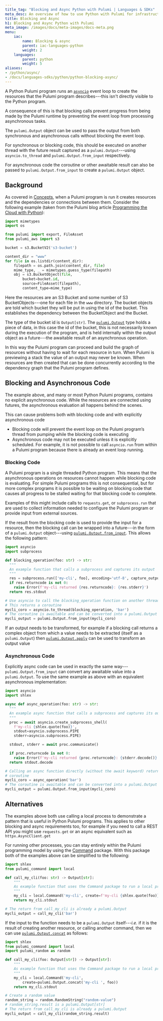 ```yaml
---
title_tag: "Blocking and Async Python with Pulumi | Languages & SDKs"
meta_desc: An overview of how to use Python with Pulumi for infrastructure as code on any cloud (AWS, Azure, Google Cloud, Kubernetes, etc.).
title: Blocking and Async
h1: Blocking and Async Python with Pulumi
meta_image: /images/docs/meta-images/docs-meta.png
menu:
    iac:
        name: Blocking & async
        parent: iac-languages-python
        weight: 2
    languages:
        parent: python
        weight: 5
aliases:
- /python/async/
- /docs/languages-sdks/python/python-blocking-async/
---
```


A Python Pulumi program runs an
[`asyncio`](https://docs.python.org/3/library/asyncio.html) event loop to
create the resources that the Pulumi program describes---this isn't directly
visible to the Python program.

A consequence of this is that blocking calls prevent progress from being made by
the Pulumi runtime by preventing the event loop from processing asynchronous
tasks.

The `pulumi.Output` object can be used to pass the output from both synchronous
and asynchronous calls without blocking the event loop.

For synchronous or blocking code, this should be executed on another thread
with the future result captured as a `pulumi.Output`---using `asyncio.to_thread`
and `pulumi.Output.from_input` respectively.

For asynchronous code the coroutine or other awaitable result can also be passed to `pulumi.Output.from_input` to create a `pulumi.Output` object.

## Background

As covered in [Concepts](/docs/intro/concepts), when a Pulumi program is run it creates resources and the dependencies or
connections between them. Consider the following example (taken from the Pulumi
blog article [Programming the Cloud with Python](/blog/programming-the-cloud-with-python)):

```python
import mimetypes
import os

from pulumi import export, FileAsset
from pulumi_aws import s3

bucket = s3.BucketV2('s3-bucket')

content_dir = "www"
for file in os.listdir(content_dir):
    filepath = os.path.join(content_dir, file)
    mime_type, _ = mimetypes.guess_type(filepath)
    obj = s3.BucketObject(file,
        bucket=bucket.id,
        source=FileAsset(filepath),
        content_type=mime_type)
```

Here the resources are an S3 Bucket and some number of S3 BucketObjects---one
for each file in the `www` directory. The bucket objects are told which bucket
they will be put in using the id of the bucket. This establishes the dependency
between the BucketObject and the Bucket.

The type of the bucket id is `Output[str]`. The
[`pulumi.Output`](/docs/reference/pkg/python/pulumi/#pulumi.Output) type holds a
piece of data, in this case the id of the bucket, this is not necessarily known
during the execution of the program, and is held internally within the output
object as a future---the awaitable result of an asynchronous operation.

In this way the Pulumi program can proceed and build the graph of resources
without having to wait for each resource in turn. When Pulumi is previewing a
stack the value of an output may never be known. When resources are then created
that can be done concurrently according to the dependency graph that the Pulumi
program defines.

## Blocking and Asynchronous Code

The example above, and many or most Python Pulumi programs, contains no explicit
asynchronous code. While the resources are connected using futures, the
asynchronous evaluation all happens behind the scenes.

This can cause problems both with blocking code and with explicitly asynchronous code

- Blocking code will prevent the event loop on the Pulumi program’s thread from
  pumping while the blocking code is executing
- Asynchronous code may not be executed unless it is explicitly scheduled. For example, it is
  not possible to call `asyncio.run` from within a Pulumi program because there is already an event loop running.

### Blocking Code

A Pulumi program is a single threaded Python program. This means that the
asynchronous operations on resources cannot happen while blocking code is
evaluating. For simple Pulumi programs this is not consequential, but for more
complex programs it is possible to be waiting on blocking code that causes all
progress to be stalled waiting for that blocking code to complete.

Examples of this might include calls to `requests.get`, or `subprocess.run` that are
used to collect information needed to configure the Pulumi program or provide
input from external sources.

If the result from the blocking code is used to provide the input for a
resource, then the blocking call can be wrapped into a future---in the form of a
`pulumi.Output` object---using [`pulumi.Output.from_input`](/docs/reference/pkg/python/pulumi/#pulumi.Output.from_input). This allows the following
pattern:

```python
import asyncio
import subprocess

def blocking_operation(foo: str) -> str:
  """
  An example function that calls a subprocess and captures its output
  """
  res = subprocess.run(['my-cli', foo], encoding='utf-8', capture_output=True)
  if res.returncode is not 0:
    raise Error(f'my-cli returned {res.returncode}: {res.stderr}')
  return res.stdout

# Use asyncio to call the blocking_operation function on another thread
# This returns a coroutine
mycli_coro = asyncio.to_thread(blocking_operation, 'bar')
# The coroutine is awaitable and can be converted into a pulumi.Output
mycli_output = pulumi.Output.from_input(mycli_coro)
```

If an output needs to be transformed, for example if a blocking call returns a
complex object from which a value needs to be extracted (itself as a
`pulumi.Output`) then
[`pulumi.Output.apply`](/docs/reference/pkg/python/pulumi#pulumi.Output.apply) can
be used to transform an output value

### Asynchronous Code

Explicitly async code can be used in exactly the same way---`pulumi.Output.from_input` can convert any awaitable value into a `pulumi.Output`.
To use the same example as above with an equivalent asynchronous implementation:

```python
import asyncio
import shlex

async def async_operation(foo: str) -> str:
  """
  An example async function that calls a subprocess and captures its output
  """
  proc = await asyncio.create_subprocess_shell(
    f'my-cli {shlex.quote(foo)}',
    stdout=asyncio.subprocess.PIPE
    stderr=asyncio.subprocess.PIPE)

  stdout, stderr = await proc.communicate()

  if proc.returncode is not 0:
    raise Error(f'my-cli returned {proc.returncode}: {stderr.decode()}')
  return stdout.decode

# Calling an async function directly (without the await keyword) returns a
# coroutine
mycli_coro = async_operation('bar')
# The coroutine is awaitable and can be converted into a pulumi.Output
mycli_output = pulumi.Output.from_input(mycli_coro)
```

## Alternatives

The examples above both use calling a local process to demonstrate a pattern that is useful in Python Pulumi programs. This applies to other blocking and async requirements too, for example if you need to call a REST API you might use `requests.get` or an async equivalent such as `httpx.AsyncClient.get`

For running other processes, you can stay entirely within the Pulumi programming model by using the [Command](/registry/packages/command) package. With this package both of the examples above can be
simplified to the following:

```python
import shlex
from pulumi_command import local

def call_my_cli(foo: str) -> Output[str]:
    """
    As example function that uses the Command package to run a local process
    """
    my_cli = local.Command('my-cli', create=f'my-cli {shlex.quote(foo)})')
    return my_cli.stdout

# The return from call_my_cli is already a pulumi.Output
mycli_output = call_my_cli('bar')
```

If the input to the function needs to be a `pulumi.Output` itself---_i.e._ if it is the result of creating another resource, or calling another command, then we can use [`pulumi.Output.concat`](/docs/reference/pkg/python/pulumi#pulumi.Output.concat) as follows:

```python
import shlex
from pulumi_command import local
import pulumi_random as random

def call_my_cli(foo: Output[str]) -> Output[str]:
    """
    As example function that uses the Command package to run a local process
    """
    my_cli = local.Command('my-cli',
        create=pulumi.Output.concat('my-cli ', foo))
    return my_cli.stdout

# Create a random value
random_string = random.RandomString("random-value")
# random_string.result is a pulumi.Output[str]
# The return from call_my_cli is already a pulumi.Output
mycli_output = call_my_cli(random_string.result)
```
